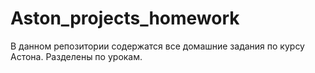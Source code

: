 # Aston_projects_homework
В данном репозитории содержатся все домашние задания по курсу Астона. Разделены по урокам.
